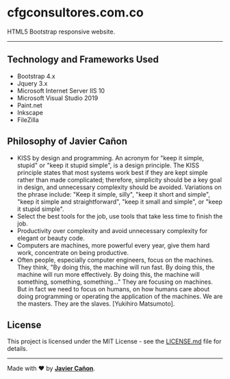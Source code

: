 # cfgconsultores.com.co
HTML5 Bootstrap responsive website.

--- 
## Technology and Frameworks Used

* Bootstrap 4.x
* Jquery 3.x
* Microsoft Internet Server IIS 10
* Microsoft Visual Studio 2019
* Paint.net
* Inkscape
* FileZilla


## Philosophy of Javier Cañon

* KISS by design and programming. An acronym for "keep it simple, stupid" or "keep it stupid simple", is a design principle. The KISS principle states that most systems work best if they are kept simple rather than made complicated; therefore, simplicity should be a key goal in design, and unnecessary complexity should be avoided. Variations on the phrase include: "Keep it simple, silly", "keep it short and simple", "keep it simple and straightforward", "keep it small and simple", or "keep it stupid simple".
* Select the best tools for the job, use tools that take less time to finish the job.
* Productivity over complexity and avoid unnecessary complexity for elegant or beauty code.
* Computers are machines, more powerful every year, give them hard work, concentrate on being productive.
* Often people, especially computer engineers, focus on the machines. They think, "By doing this, the machine will run fast. By doing this, the machine will run more effectively. By doing this, the machine will something, something, something..." They are focusing on machines. But in fact we need to focus on humans, on how humans care about doing programming or operating the application of the machines. We are the masters. They are the slaves. [Yukihiro Matsumoto].


## License

This project is licensed under the MIT License - see the [LICENSE.md](/LICENSE.md) file for details.

---
Made with ❤️ by **[Javier Cañon](https://javiercanon.com)**.
